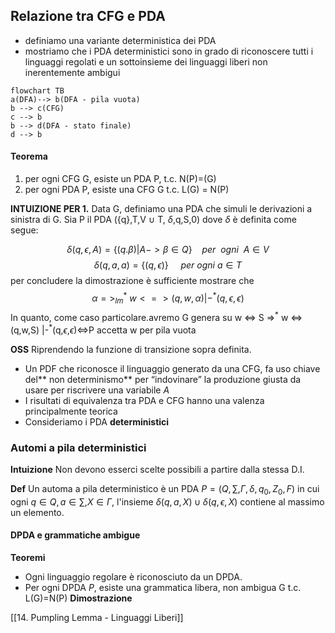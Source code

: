 ## Relazione tra CFG e PDA
- definiamo una variante deterministica dei PDA
- mostriamo che i PDA deterministici sono in grado di riconoscere tutti i linguaggi regolati e un sottoinsieme dei linguaggi liberi non inerentemente ambigui

```mermaid
flowchart TB
a(DFA)--> b(DFA - pila vuota)
b --> c(CFG)
c --> b
b --> d(DFA - stato finale) 
d --> b
```

#### Teorema
1. per ogni CFG G, esiste un PDA P, t.c. N(P)=(G)
1. per ogni PDA P, esiste una CFG G t.c. L(G) = N(P)

**INTUIZIONE PER 1.**
Data G, definiamo una PDA che simuli le derivazioni a sinistra di G. Sia P il PDA ({q},T,V $\cup$ T, $\delta$,q,S,0) dove $\delta$ è definita come segue:

$$\delta(q,\epsilon,A) = \{(q.\beta)|A -> \beta \in Q\} \ \ \ \ per\ \ ogni\ \ A \in V$$
$$\delta(q,a,a) = \{(q,\epsilon)\}\ \ \ \ \ per\ ogni\ a \in T$$
per concludere la dimostrazione è sufficiente mostrare che 
$$\alpha =>_{lm}^*\ w <=> (q,w,\alpha) |-^*(q,\epsilon,\epsilon)$$
In quanto, come caso particolare.avremo
G genera su w <=> S =>$^*$ w <=>(q,w,S) |-$^*$(q,$\epsilon$,$\epsilon$)<=>P accetta w per pila vuota

**OSS**
Riprendendo la funzione di transizione sopra definita.
 - Un PDF che riconosce il linguaggio generato da una CFG, fa uso chiave del** non determinismo** per “indovinare” la produzione giusta da usare per riscrivere una variabile $A$
 - I risultati di equivalenza tra PDA e CFG hanno una valenza principalmente teorica
 - Consideriamo i PDA **deterministici**

### Automi a pila deterministici
**Intuizione**
Non devono esserci scelte possibili a partire dalla stessa D.I.

**Def**
Un automa a pila deterministico è un PDA $P = (Q, \sum, \Gamma, \delta, q_0,Z_0,F)$ in cui ogni $q \in Q, a \in \sum, X \in \Gamma$, l'insieme $\delta(q,a,X) \cup \delta(q,\epsilon,X)$ contiene  al massimo un elemento.


#### DPDA e grammatiche ambigue
**Teoremi**
- Ogni linguaggio regolare è riconosciuto da un DPDA.
- Per ogni DPDA $P$, esiste una grammatica libera, non ambigua G t.c. L(G)=N(P)
**Dimostrazione**

[[14. Pumpling Lemma - Linguaggi Liberi]]